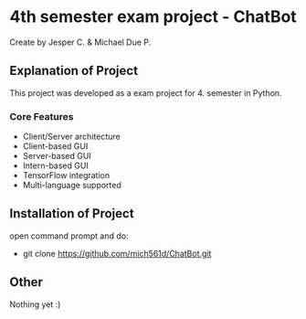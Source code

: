 # 4th semester exam project - ChatBot
Create by Jesper C. & Michael Due P.

## Explanation of Project
This project was developed as a exam project for 4. semester in Python.

### Core Features
- Client/Server architecture
- Client-based GUI
- Server-based GUI
- Intern-based GUI
- TensorFlow integration
- Multi-language supported

## Installation of Project
open command prompt and do:
- git clone https://github.com/mich561d/ChatBot.git


## Other
Nothing yet :) 
